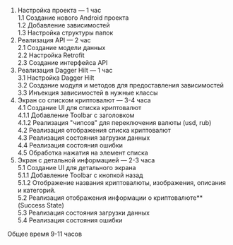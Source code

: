 1. Настройка проекта — 1 час  
  1.1 Создание нового Android проекта  
  1.2 Добавление зависимостей  
  1.3 Настройка структуры папок  
2. Реализация API — 2 час  
  2.1 Создание модели данных  
  2.2 Настройка Retrofit  
  2.3 Создание интерфейса API  
3. Реализация Dagger Hilt — 1 час  
  3.1 Настройка Dagger Hilt  
  3.2 Создание модуля и методов для предоставления зависимостей  
  3.3 Инъекция зависимостей в нужные классы  
4. Экран со списком криптовалют — 3-4 часа  
  4.1 Создание UI для списка криптовалют  
    4.1.1 Добавление Toolbar с заголовком  
    4.1.2 Реализация "чипсов" для переключения валюты (usd, rub)  
  4.2 Реализация отображения списка криптовалют  
  4.3 Реализация состояния загрузки данных  
  4.4 Реализация состояния ошибки  
  4.5 Обработка нажатия на элемент списка  
5. Экран с детальной информацией — 2-3 часа  
  5.1 Создание UI для детального экрана  
    5.1.1 Добавление Toolbar с кнопкой назад  
    5.1.2 Отображение названия криптовалюты, изображения, описания и категорий.  
  5.2 Реализация отображения информации о криптовалюте** (Success State)  
  5.3 Реализация состояния загрузки данных  
  5.4 Реализация состояния ошибки  
   
Общее время 9-11 часов
